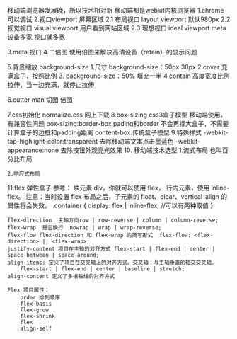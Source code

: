 移动端浏览器发展晚，所以技术相对新
 移动端都是webkit内核浏览器
 1.chrome 可以调试
 2.视口viewport 屏幕区域
	2.1 布局视口 layout viewport 默认980px
	2.2 视觉视口 visual viewport 用户看到网站区域
	2.3 理想视口 ideal viewport meta 设备多宽 视口就多宽
	
3.meta 视口
	<meta name="viewport" content="width=device-width,user-scalable=no,initial-scale=1.0
	,maximum-scale=1.0,minimum-scale=1.0">
4.二倍图
	使用倍图来解决高清设备（retain）的显示问题
	
	
5.背景缩放 background-size
	1.尺寸 background-size：50px 30px
	2.cover 充满盒子，按照比例
	3. background-size：50% 填充一半
	4.contain 高度宽度比例拉伸，当一边充满，就停止拉伸
	
6.cutter man 切图 倍图	

7.css初始化 normalize.css 网上下载
8.box-sizing css3盒子模型 移动端使用，有兼容性问题
	box-sizing:border-box pading和border 不会再撑大盒子，不需要计算盒子的边框和padding距离
	content-box:传统盒子模型
9.特殊样式
	-webkit-tap-highlight-color:transparent 去除移动端文本点击墨蓝色
	-webkit-appearance:none 去除按钮外观亮光效果
10.	移动端技术选型
	1.流式布局 也叫百分比布局
	
		
	2.响应式布局
	
11.flex 弹性盒子 参考：[](https://zhuanlan.zhihu.com/p/25303493)
	块元素  div，你就可以使用 flex，
	行内元素，使用 inline-flex。
	注意：当时设置 flex 布局之后，子元素的 float、clear、vertical-align 的属性将会失效。
	.container {
		display: flex | inline-flex;       //可以有两种取值
	}
	
	flex-direction  主轴方向row | row-reverse | column | column-reverse;
	flex-wrap  是否换行  nowrap | wrap | wrap-reverse;
	flex-flow flex-direction 和 flex-wrap 的简写形式  flex-flow: <flex-direction> || <flex-wrap>;
	justify-content 项目在主轴的对齐方式 flex-start | flex-end | center | space-between | space-around;
	align-items: 定义了项目在交叉轴上的对齐方式。交叉轴：与主轴垂直的轴交交叉轴。
		flex-start | flex-end | center | baseline | stretch;
	align-content 定义了多根轴线的对齐方式
	
	Flex 项目属性：
		order 排列顺序
		flex-basis 
		flex-grow
		flex-shrink
		flex
		align-self


	
	